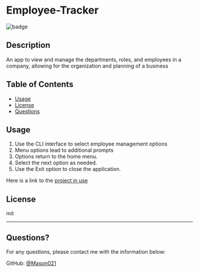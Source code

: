 # Employee-Tracker

![badge](https://img.shields.io/static/v1?label=license&message=MIT&color=blue)

## Description 
  
  
An app to view and manage the departments, roles, and employees in a company, allowing for the organization and planning of a business


## Table of Contents
* [Usage](#usage)
* [License](#license)
* [Questions](#questions)
  

  
## Usage 

1. Use the CLI interface to select employee management options
2. Menu options lead to additional prompts
3. Options return to the home menu.
4. Select the next option as needed.
5. Use the Exit option to close the application.

Here is a link to the [project in use](https://www.youtube.com/watch?v=s0j8VrJ4dhw)

## License
  
mit
  
---
  
## Questions?
  
For any questions, please contact me with the information below:
 
GitHub: [@Mason021](https://api.github.com/users/Mason021)